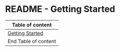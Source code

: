 # README - Getting Started

| Table of content                      |
|---------------------------------------|
| [Getting Started](getting_started.md) |
| End Table of content                  |